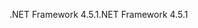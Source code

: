 <span data-ttu-id="eec7a-101">.NET Framework 4.5.1</span><span class="sxs-lookup"><span data-stu-id="eec7a-101">.NET Framework 4.5.1</span></span>